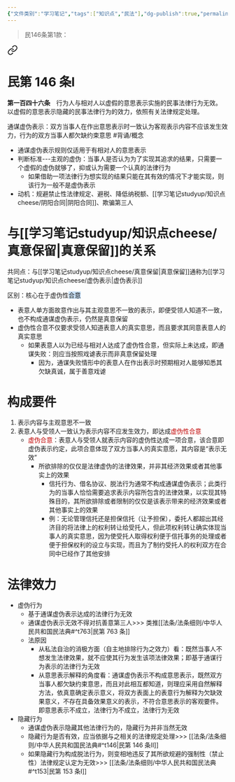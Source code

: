 ```yaml
---
{"文件类别":"学习笔记","tags":["知识点","民法"],"dg-publish":true,"permalink":"/学习笔记studyup/知识点cheese/通谋虚伪表示/","dgPassFrontmatter":true,"created":"2024-07-16T20:25:54.631+08:00","updated":"2024-10-27T22:29:23.720+08:00"}
---
```


>民146条第1款：
<div class="transclusion internal-embed is-loaded"><a class="markdown-embed-link" href="////#t146" aria-label="Open link"><svg xmlns="http://www.w3.org/2000/svg" width="24" height="24" viewBox="0 0 24 24" fill="none" stroke="currentColor" stroke-width="2" stroke-linecap="round" stroke-linejoin="round" class="svg-icon lucide-link"><path d="M10 13a5 5 0 0 0 7.54.54l3-3a5 5 0 0 0-7.07-7.07l-1.72 1.71"></path><path d="M14 11a5 5 0 0 0-7.54-.54l-3 3a5 5 0 0 0 7.07 7.07l1.71-1.71"></path></svg></a><div class="markdown-embed">

<div class="markdown-embed-title">

# 民第 146 条Ⅰ

</div>


**第一百四十六条**　行为人与相对人以虚假的意思表示实施的民事法律行为无效。
以虚假的意思表示隐藏的民事法律行为的效力，依照有关法律规定处理。 

</div></div>


通谋虚伪表示：双方当事人在作出意思表示时一致认为客观表示内容不应该发生效力，行为的双方当事人都欠缺约束意思 #背诵/概念 
- 通谋虛伪表示规则仅适用于有相对人的意思表示
- 判断标准---主观的虚伪：当事人是否认为为了实现其追求的结果，只需要一个虚假的虚伪就够了，抑或认为需要一个认真的法律行为
	- 如果借助一项法律行为想实现的结果只能在其有效的情况下才能实现，则该行为一般不是虚伪表示
- 动机：规避禁止性法律规定、避税、降低纳税额、[[学习笔记studyup/知识点cheese/阴阳合同\|阴阳合同]]、欺骗第三人
# 与[[学习笔记studyup/知识点cheese/真意保留\|真意保留]]的关系
共同点：与[[学习笔记studyup/知识点cheese/真意保留\|真意保留]]通称为[[学习笔记studyup/知识点cheese/虚伪表示\|虚伪表示]]

区别：核心在于虚伪性<span style="background:rgba(160, 204, 246, 0.55)">合意</span>
- 表意人单方面故意作出与其主观意思不一致的表示，即便受领人知道不一致，也不构成通谋虚伪表示，仍然是真意保留
- 虚伪性合意不仅要求受领人知道表意人的真实意思，而且要求其同意表意人的真实意思
	- 如果表意人以为已经与相对人达成了虚伪性合意，但实际上未达成，即通谋失败：则应当按照戏谑表示而非真意保留处理
		- 因为，通谋失败情形中的表意人在作出表示时预期相对人能够知悉其欠缺真诚，属于善意戏谑

# 构成要件
1. 表示内容与主观意思不一致
2. 表意人与受领人一致认为表示内容不应发生效力，即达成<font color="#c00000">虚伪性合意</font>
	- <font color="#c00000">虚伪合意</font>：表意人与受领人就表示内容的虚伪性达成一项合意，该合意即虚伪表示约定，此项合意体现了双方当事人的真实意愿，其内容是“表示无效”
		- 所欲排除的仅仅是法律虚伪的法律效果，并非其经济效果或者其他事实上的效果
			- 信托行为、借名协议、脱法行为通常不构成通谋虚伪表示；此类行为的当事人恰恰需要追求表示内容所包含的法律效果，以实现其特殊目的，其所欲排除或者限制的仅仅是该表示带来的经济效果或者其他事实上的效果
			- 例：无论管理信托还是担保信托（让予担保），委托人都超出其经济目的将法律上的权利转让给受托人，但此项权利转让确实体现当事人的真实意思，因为使受托人取得权利便于信托事务的处理或者便于担保权利的设立与实现，而且为了制约受托人的权利双方在合同中已经作了其他安排


# 法律效力
- 虚伪行为
	- 基于通谋虚伪表示达成的法律行为无效
	- 通谋虚伪表示无效不得对抗善意第三人>>> 类推[[法条/法条细则/中华人民共和国民法典#^t763\|民第 763 条]]
	- 法原因
		- 从私法自治的消极方面（自主地排除行为之效力）看：既然当事人不想发生法律效果，就不应使其行为发生该项法律效果；即基于通谋行为表示的法律行为无效
		- 从意思表示解释的角度看：通谋虚伪表示不构成意思表示，既然双方当事人都欠缺约束意思，而且对此相互都知道，则理应采用自然解释方法，依真意确定表示意义，将双方表面上的表意行为解释为欠缺效果意义，不存在具备效果意义的表示，不符合意思表示的客观要件。即意思表示不成立，法律行为不成立，法律行为无效
- 隐藏行为
	- 通谋虚伪表示隐藏其他法律行为的，隐藏行为并非当然无效
	- 隐藏行为是否有效，应当依据与之相关的法律规定处理>>> [[法条/法条细则/中华人民共和国民法典#^t146\|民第 146 条Ⅱ]]
	- 如果隐藏行为构成脱法行为，则变相地违反了其所欲规避的强制性（禁止性）法律规定认定为无效>>> [[法条/法条细则/中华人民共和国民法典#^t153\|民第 153 条Ⅰ]]
